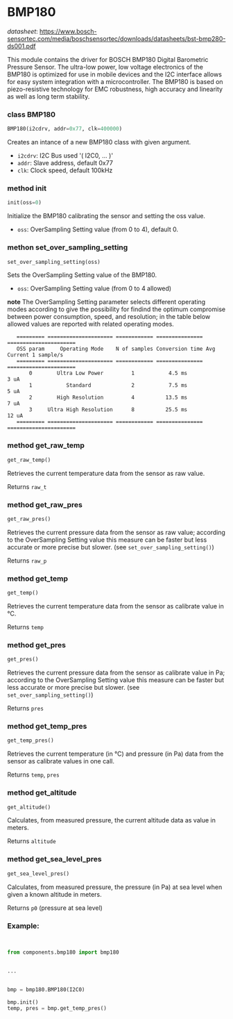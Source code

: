 # BMP180

_datasheet_: <https://www.bosch-sensortec.com/media/boschsensortec/downloads/datasheets/bst-bmp280-ds001.pdf>

This module contains the driver for BOSCH BMP180 Digital Barometric Pressure Sensor. The ultra-low power, low voltage electronics of the BMP180 is optimized for use in mobile devices and the I2C interface allows for easy
system integration with a microcontroller. The BMP180 is based on piezo-resistive technology for EMC robustness, high accuracy and linearity as
well as long term stability.

### class BMP180
```python
BMP180(i2cdrv, addr=0x77, clk=400000)
```
Creates an intance of a new BMP180 class with given argument.

* `i2cdrv`: I2C Bus used '( I2C0, ... )'
* `addr`: Slave address, default 0x77
* `clk`: Clock speed, default 100kHz

### method init
```python
init(oss=0)
```

Initialize the BMP180 calibrating the sensor and setting the oss value.

* `oss`: OverSampling Setting value (from 0 to 4), default 0.


### methon set_over_sampling_setting
```python
set_over_sampling_setting(oss)
```


Sets the OverSampling Setting value of the BMP180.

* `oss`: OverSampling Setting value (from 0 to 4 allowed)

 **note** The OverSampling Setting parameter selects different operating modes according to give the possibility for findind the optimum compromise between power consumption, speed, and resolution; in the table below allowed values are reported with related operating modes.

       ========= ===================== ============ =============== ======================
       OSS param     Operating Mode    N of samples Conversion time Avg Current 1 sample/s
       ========= ===================== ============ =============== ======================
           0        Ultra Low Power         1           4.5 ms                3 uA
           1           Standard             2           7.5 ms                5 uA
           2        High Resolution         4          13.5 ms                7 uA
           3     Ultra High Resolution      8          25.5 ms               12 uA
       ========= ===================== ============ =============== ======================


### method get_raw_temp
```python
get_raw_temp()
```
Retrieves the current temperature data from the sensor as raw value.

Returns `raw_t`

### method get_raw_pres
```python
get_raw_pres()
```
Retrieves the current pressure data from the sensor as raw value; according to the OverSampling Setting value this measure can be faster but less accurate or more precise but slower. (see `set_over_sampling_setting()`)

Returns `raw_p`

### method get_temp
```python
get_temp()
```
Retrieves the current temperature data from the sensor as calibrate value in °C.

Returns `temp`

### method get_pres
```python
get_pres()
```
Retrieves the current pressure data from the sensor as calibrate value in Pa; according to the OverSampling Setting value this measure can be faster but less accurate or more precise but slower. (see `set_over_sampling_setting()`)

Returns `pres`

### method get_temp_pres
```python
get_temp_pres()
```
Retrieves the current temperature (in °C) and pressure (in Pa) data from the sensor as calibrate values in one call.

Returns `temp`, `pres`

### method get_altitude
```python
get_altitude()
```
Calculates, from measured pressure, the current altitude data as value in meters.

Returns `altitude`

### method get_sea_level_pres
```python
get_sea_level_pres()
```
Calculates, from measured pressure, the pressure (in Pa) at sea level when given a known altitude in meters.

Returns `p0` (pressure at sea level)




### Example:
```python


from components.bmp180 import bmp180


...


bmp = bmp180.BMP180(I2C0)
bmp.init()
temp, pres = bmp.get_temp_pres()
```
